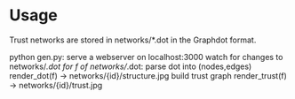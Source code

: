 Usage
=====

Trust networks are stored in networks/*.dot in the Graphdot format.

python gen.py:
    serve a webserver on localhost:3000
    watch for changes to networks/*.dot
    for f of networks/*.dot:
        parse dot into (nodes,edges)
        render_dot(f) -> networks/{id}/structure.jpg
        build trust graph
        render_trust(f) -> networks/{id}/trust.jpg
    
